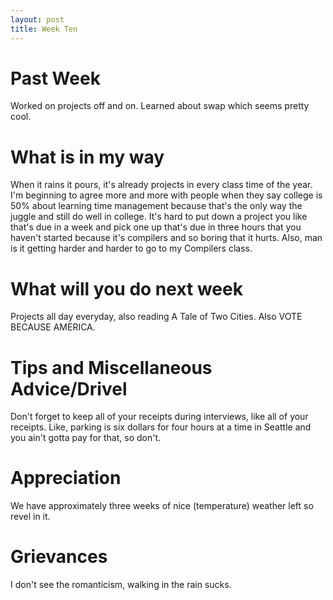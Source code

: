 ```yaml
---
layout: post
title: Week Ten
---
```


# Past Week
Worked on projects off and on. Learned about swap which seems pretty cool.

# What is in my way
When it rains it pours, it's already projects in every class time of the year. I'm beginning to agree more and more with people when they say college is 50% about learning time management because that's the only way the juggle and still do well in college. It's hard to put down a project you like that's due in a week and pick one up that's due in three hours that you haven't started because it's compilers and so boring that it hurts. Also, man is it getting harder and harder to go to my Compilers class.

# What will you do next week
Projects all day everyday, also reading A Tale of Two Cities. Also VOTE BECAUSE AMERICA. 

# Tips and Miscellaneous Advice/Drivel
Don't forget to keep all of your receipts during interviews, like all of your receipts. Like, parking is six dollars for four hours at a time in Seattle and you ain't gotta pay for that, so don't.

# Appreciation
We have approximately three weeks of nice (temperature) weather left so revel in it.

# Grievances
I don't see the romanticism, walking in the rain sucks.

